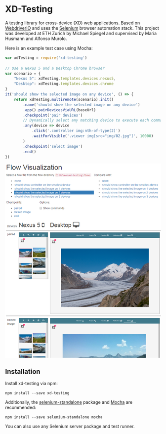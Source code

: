 # XD-Testing

A testing library for cross-device (XD) web applications.
Based on [WebdriverIO](http://webdriver.io/) and uses the [Selenium](http://www.seleniumhq.org/) browser automation stack.
This project was developed at ETH Zurich by Michael Spiegel and supervised by Maria Husmann and Alfonso Murolo.

Here is an example test case using Mocha:

```javascript
var xdTesting = require('xd-testing')

// Use a Nexus 5 and a Desktop Chrome browser
var scenario = {
    "Nexus 5": xdTesting.templates.devices.nexus5,
    "Desktop": xdTesting.templates.devices.chrome
}
it('should show the selected image on any device', () => {
    return xdTesting.multiremote(scenario).init()
        .name('should show the selected image on any device')
        .app().pairDevicesViaURL(baseUrl)
        .checkpoint('pair devices')
        // Dynamically select any matching device to execute each command
        .any(device => device
            .click('.controller img:nth-of-type(2)')
            .waitForVisible('.viewer img[src="img/02.jpg"]', 10000)
        )
        .checkpoint('select image')
        .end()
})
```

![Screenshot](screenshot.png)

## Installation

Install xd-testing via npm:

    npm install --save xd-testing

Additionally, the [selenium-standalone](https://www.npmjs.com/package/selenium-standalone) package and [Mocha](https://mochajs.org/) are recommended:

    npm install --save selenium-standalone mocha

You can also use any Selenium server package and test runner.
